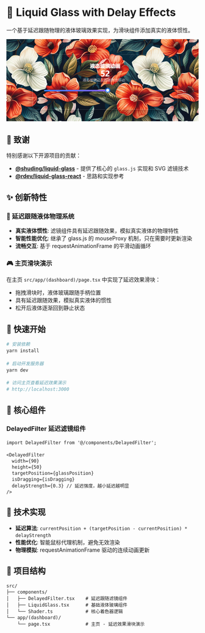 # 🌊 Liquid Glass with Delay Effects

一个基于延迟跟随物理的液体玻璃效果实现，为滑块组件添加真实的液体惯性。

![延迟效果演示](./public/dynamic.png)

## 🙏 致谢

特别感谢以下开源项目的贡献：

- **[@shuding/liquid-glass](https://github.com/shuding/liquid-glass)** - 提供了核心的 `glass.js` 实现和 SVG 滤镜技术
- **[@rdev/liquid-glass-react](https://github.com/rdev/liquid-glass-react)** - 思路和实现参考

## ✨ 创新特性

### 🎯 延迟跟随液体物理系统
- **真实液体惯性**: 滤镜组件具有延迟跟随效果，模拟真实液体的物理特性
- **智能性能优化**: 继承了 glass.js 的 mouseProxy 机制，只在需要时更新渲染
- **流畅交互**: 基于 requestAnimationFrame 的平滑动画循环

### 🎮 主页滑块演示
在主页 `src/app/(dashboard)/page.tsx` 中实现了延迟效果滑块：
- 拖拽滑块时，液体玻璃跟随手柄位置
- 具有延迟跟随效果，模拟真实液体的惯性
- 松开后液体逐渐回到静止状态

## 🚀 快速开始

```bash
# 安装依赖
yarn install

# 启动开发服务器
yarn dev

# 访问主页查看延迟效果演示
# http://localhost:3000
```

## 🎨 核心组件

### DelayedFilter 延迟滤镜组件

```tsx
import DelayedFilter from '@/components/DelayedFilter';

<DelayedFilter
  width={90}
  height={50}
  targetPosition={glassPosition}
  isDragging={isDragging}
  delayStrength={0.3} // 延迟强度，越小延迟越明显
/>
```

## 🔧 技术实现

- **延迟算法**: `currentPosition + (targetPosition - currentPosition) * delayStrength`
- **性能优化**: 智能鼠标代理机制，避免无效渲染
- **物理模拟**: requestAnimationFrame 驱动的连续动画更新

## 📁 项目结构

```
src/
├── components/
│   ├── DelayedFilter.tsx    # 延迟跟随滤镜组件
│   ├── LiquidGlass.tsx      # 基础液体玻璃组件
│   └── Shader.ts            # 核心着色器逻辑
└── app/(dashboard)/
    └── page.tsx             # 主页 - 延迟效果滑块演示
```
